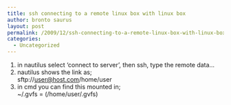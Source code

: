 ```yaml
---
title: ssh connecting to a remote linux box with linux box
author: bronto saurus
layout: post
permalink: /2009/12/ssh-connecting-to-a-remote-linux-box-with-linux-box/
categories:
  - Uncategorized
---
```

1. in nautilus select &#8216;connect to server&#8217;, then ssh, type the remote data&#8230;  
2. nautilus shows the link as;  
sftp://user@host.com/home/user  
3. in cmd you can find this mounted in;  
~/.gvfs = (/home/user/.gvfs)